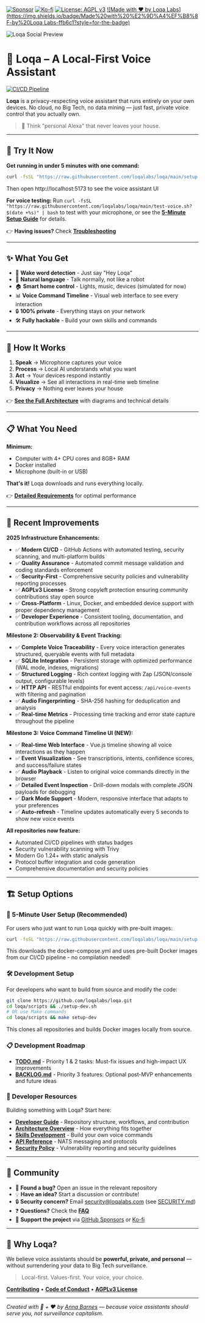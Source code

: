 [![Sponsor](https://img.shields.io/badge/Sponsor-Loqa-ff69b4?logo=githubsponsors&style=for-the-badge)](https://github.com/sponsors/annabarnes1138)
[![Ko-fi](https://img.shields.io/badge/Buy%20me%20a%20coffee-Ko--fi-FF5E5B?logo=ko-fi&logoColor=white&style=for-the-badge)](https://ko-fi.com/annabarnes)
[![License: AGPL v3](https://img.shields.io/badge/License-AGPL--3.0-blue?style=for-the-badge)](LICENSE)
[![Made with ❤️ by Loqa Labs](https://img.shields.io/badge/Made%20with%20%E2%9D%A4%EF%B8%8F-by%20Loqa Labs-ffb6c1?style=for-the-badge)](https://loqalabs.com)

![Loqa Social Preview](https://github.com/user-attachments/assets/99016e57-ace5-4140-a4f3-c49262f83253)

# 🦜 Loqa – A Local-First Voice Assistant

[![CI/CD Pipeline](https://github.com/loqalabs/loqa/actions/workflows/ci.yml/badge.svg)](https://github.com/loqalabs/loqa/actions/workflows/ci.yml)

**Loqa** is a privacy-respecting voice assistant that runs entirely on your own devices. No cloud, no Big Tech, no data mining — just fast, private voice control that you actually own.

> 🎯 Think "personal Alexa" that never leaves your house.

---

## 🚀 Try It Now

**Get running in under 5 minutes with one command:**

```bash
curl -fsSL "https://raw.githubusercontent.com/loqalabs/loqa/main/setup.sh?$(date +%s)" | bash
```

Then open http://localhost:5173 to see the voice assistant UI

**For voice testing:** Run `curl -fsSL "https://raw.githubusercontent.com/loqalabs/loqa/main/test-voice.sh?$(date +%s)" | bash` to test with your microphone, or see the **[5-Minute Setup Guide](./docs/getting-started-5min.md)** for details.

👉 **Having issues?** Check **[Troubleshooting](./docs/troubleshooting.md)**

---

## ✨ What You Get

- 🎤 **Wake word detection** - Just say "Hey Loqa"
- 🧠 **Natural language** - Talk normally, not like a robot
- 🏠 **Smart home control** - Lights, music, devices (simulated for now)
- 📊 **Voice Command Timeline** - Visual web interface to see every interaction
- 🔒 **100% private** - Everything stays on your network
- 🛠️ **Fully hackable** - Build your own skills and commands

---

## 🧱 How It Works

1. **Speak** → Microphone captures your voice
2. **Process** → Local AI understands what you want  
3. **Act** → Your devices respond instantly
4. **Visualize** → See all interactions in real-time web timeline
5. **Privacy** → Nothing ever leaves your house

👉 **[See the Full Architecture](./docs/architecture.md)** with diagrams and technical details

---

## 📋 What You Need

**Minimum:**
- Computer with 4+ CPU cores and 8GB+ RAM
- Docker installed
- Microphone (built-in or USB)

**That's it!** Loqa downloads and runs everything locally.

👉 **[Detailed Requirements](./docs/quickstart.md#system-requirements)** for optimal performance

---

## 🔧 Recent Improvements

**2025 Infrastructure Enhancements:**
- ✅ **Modern CI/CD** - GitHub Actions with automated testing, security scanning, and multi-platform builds
- ✅ **Quality Assurance** - Automated commit message validation and coding standards enforcement  
- ✅ **Security-First** - Comprehensive security policies and vulnerability reporting processes
- ✅ **AGPLv3 License** - Strong copyleft protection ensuring community contributions stay open source
- ✅ **Cross-Platform** - Linux, Docker, and embedded device support with proper dependency management
- ✅ **Developer Experience** - Consistent tooling, documentation, and contribution workflows across all repositories

**Milestone 2: Observability & Event Tracking:**
- ✅ **Complete Voice Traceability** - Every voice interaction generates structured, queryable events with full metadata
- ✅ **SQLite Integration** - Persistent storage with optimized performance (WAL mode, indexes, migrations)
- ✅ **Structured Logging** - Rich context logging with Zap (JSON/console output, configurable levels)
- ✅ **HTTP API** - RESTful endpoints for event access: `/api/voice-events` with filtering and pagination
- ✅ **Audio Fingerprinting** - SHA-256 hashing for deduplication and analysis
- ✅ **Real-time Metrics** - Processing time tracking and error state capture throughout the pipeline

**Milestone 3: Voice Command Timeline UI (NEW):**
- ✅ **Real-time Web Interface** - Vue.js timeline showing all voice interactions as they happen
- ✅ **Event Visualization** - See transcriptions, intents, confidence scores, and success/failure states
- ✅ **Audio Playback** - Listen to original voice commands directly in the browser
- ✅ **Detailed Event Inspection** - Drill-down modals with complete JSON payloads for debugging
- ✅ **Dark Mode Support** - Modern, responsive interface that adapts to your preferences
- ✅ **Auto-refresh** - Timeline updates automatically every 5 seconds to show new voice events

**All repositories now feature:**
- Automated CI/CD pipelines with status badges
- Security vulnerability scanning with Trivy
- Modern Go 1.24+ with static analysis  
- Protocol buffer integration and code generation
- Comprehensive documentation and security policies

---

## 🏗️ Setup Options

### 🚀 5-Minute User Setup (Recommended)

For users who just want to run Loqa quickly with pre-built images:

```bash
curl -fsSL "https://raw.githubusercontent.com/loqalabs/loqa/main/setup.sh?$(date +%s)" | bash
```

This downloads the docker-compose.yml and uses pre-built Docker images from our CI/CD pipeline - no compilation needed!

### 🛠️ Development Setup

For developers who want to build from source and modify the code:

```bash
git clone https://github.com/loqalabs/loqa.git
cd loqa/scripts && ./setup-dev.sh
# OR use Make commands
cd loqa/scripts && make setup-dev
```

This clones all repositories and builds Docker images locally from source.

### 📋 Development Roadmap

- **[TODO.md](./TODO.md)** - Priority 1 & 2 tasks: Must-fix issues and high-impact UX improvements
- **[BACKLOG.md](./BACKLOG.md)** - Priority 3 features: Optional post-MVP enhancements and future ideas

### 🔧 Developer Resources

Building something with Loqa? Start here:

- **[Developer Guide](./docs/DEVELOPER.md)** - Repository structure, workflows, and contribution
- **[Architecture Overview](./docs/architecture.md)** - How everything fits together  
- **[Skills Development](./docs/skills.md)** - Build your own voice commands
- **[API Reference](./docs/messaging.md)** - NATS messaging and protocols
- **[Security Policy](./SECURITY.md)** - Vulnerability reporting and security guidelines

---

## 🤝 Community

- 🐛 **Found a bug?** Open an issue in the relevant repository
- 💡 **Have an idea?** Start a discussion or contribute!
- 🔒 **Security concern?** Email security@loqalabs.com (see [SECURITY.md](./SECURITY.md))
- ❓ **Questions?** Check the **[FAQ](./docs/faq.md)**
- 💖 **Support the project** via [GitHub Sponsors](https://github.com/sponsors/annabarnes1138) or [Ko-fi](https://ko-fi.com/annabarnes)

---

## 🌟 Why Loqa?

We believe voice assistants should be **powerful, private, and personal** — without surrendering your data to Big Tech surveillance.

> Local-first. Values-first. Your voice, your choice.

**[Contributing](./CONTRIBUTING.md)** • **[Code of Conduct](./CODE_OF_CONDUCT.md)** • **[AGPLv3 License](./LICENSE)**

---

*Created with 🧠 + ❤️ by [Anna Barnes](https://www.linkedin.com/in/annabethbarnes) — because voice assistants should serve you, not surveillance capitalism.* 
